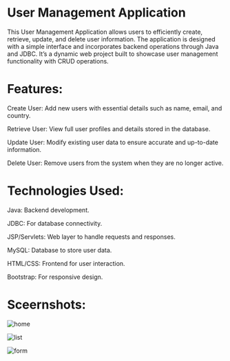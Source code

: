 # User Management Application

This User Management Application allows users to efficiently create, retrieve, update, and delete user information. The application is designed with a simple interface and incorporates backend operations through Java and JDBC. It’s a dynamic web project built to showcase user management functionality with CRUD operations.


# Features:

Create User: Add new users with essential details such as name, email, and country.

Retrieve User: View full user profiles and details stored in the database.

Update User: Modify existing user data to ensure accurate and up-to-date information.

Delete User: Remove users from the system when they are no longer active.


# Technologies Used:

Java: Backend development.

JDBC: For database connectivity.

JSP/Servlets: Web layer to handle requests and responses.

MySQL: Database to store user data.

HTML/CSS: Frontend for user interaction.

Bootstrap: For responsive design.

# Sceernshots:

![home](https://github.com/user-attachments/assets/cfd1c9d4-9dba-4750-95d6-9bc41cce6235)






![list](https://github.com/user-attachments/assets/87229bdd-d0fe-45d3-b985-76f2c60d76e5)






![form](https://github.com/user-attachments/assets/20d2b2ee-83ca-4de4-9a02-8eb3c3af8568)

